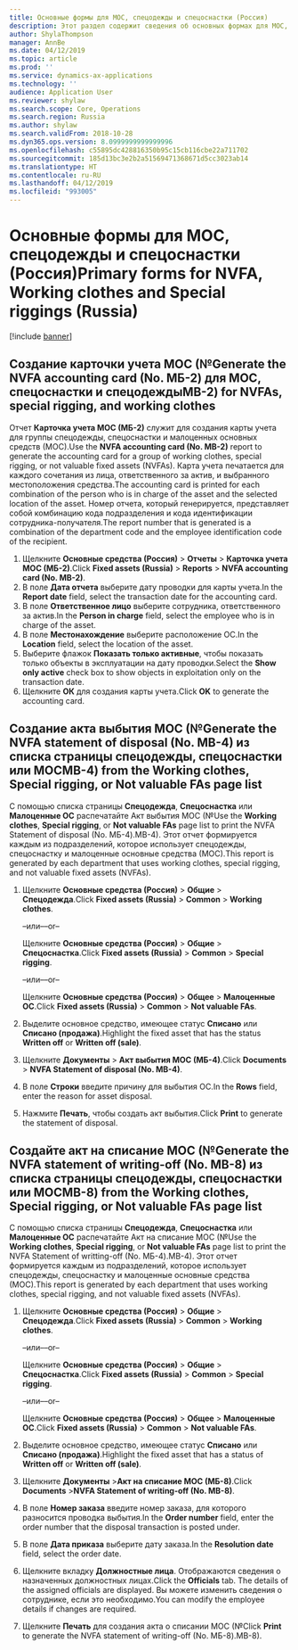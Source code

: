 ```yaml
---
title: Основные формы для МОС, спецодежды и спецоснастки (Россия)
description: Этот раздел содержит сведения об основных формах для МОС, спецодежды и спецоснастки для России.
author: ShylaThompson
manager: AnnBe
ms.date: 04/12/2019
ms.topic: article
ms.prod: ''
ms.service: dynamics-ax-applications
ms.technology: ''
audience: Application User
ms.reviewer: shylaw
ms.search.scope: Core, Operations
ms.search.region: Russia
ms.author: shylaw
ms.search.validFrom: 2018-10-28
ms.dyn365.ops.version: 8.0999999999999996
ms.openlocfilehash: c55895dc428816350b95c15cb116cbe22a711702
ms.sourcegitcommit: 185d13bc3e2b2a51569471368671d5cc3023ab14
ms.translationtype: HT
ms.contentlocale: ru-RU
ms.lasthandoff: 04/12/2019
ms.locfileid: "993005"
---
```

# <a name="primary-forms-for-nvfa-working-clothes-and-special-riggings-russia"></a><span data-ttu-id="12824-103">Основные формы для МОС, спецодежды и спецоснастки (Россия)</span><span class="sxs-lookup"><span data-stu-id="12824-103">Primary forms for NVFA, Working clothes and Special riggings (Russia)</span></span>

[!include [banner](../includes/banner.md)]

## <a name="generate-the-nvfa-accounting-card-no-mb-2-for-nvfas-special-rigging-and-working-clothes"></a><span data-ttu-id="12824-104">Создание карточки учета МОС (№</span><span class="sxs-lookup"><span data-stu-id="12824-104">Generate the NVFA accounting card (No.</span></span> <span data-ttu-id="12824-105">МБ-2) для МОС, спецоснастки и спецодежды</span><span class="sxs-lookup"><span data-stu-id="12824-105">MB-2) for NVFAs, special rigging, and working clothes</span></span> 

<span data-ttu-id="12824-106">Отчет **Карточка учета МОС (МБ-2)** служит для создания карты учета для группы спецодежды, спецоснастки и малоценных основных средств (МОС).</span><span class="sxs-lookup"><span data-stu-id="12824-106">Use the **NVFA accounting card (No. MB-2)** report to generate the accounting card for a group of working clothes, special rigging, or not valuable fixed assets (NVFAs).</span></span> <span data-ttu-id="12824-107">Карта учета печатается для каждого сочетания из лица, ответственного за актив, и выбранного местоположения средства.</span><span class="sxs-lookup"><span data-stu-id="12824-107">The accounting card is printed for each combination of the person who is in charge of the asset and the selected location of the asset.</span></span> <span data-ttu-id="12824-108">Номер отчета, который генерируется, представляет собой комбинацию кода подразделения и кода идентификации сотрудника-получателя.</span><span class="sxs-lookup"><span data-stu-id="12824-108">The report number that is generated is a combination of the department code and the employee identification code of the recipient.</span></span>

1.  <span data-ttu-id="12824-109">Щелкните **Основные средства (Россия)** \> **Отчеты** \> **Карточка учета МОС (МБ-2)**.</span><span class="sxs-lookup"><span data-stu-id="12824-109">Click **Fixed assets (Russia)** \> **Reports** \> **NVFA accounting card (No. MB-2)**.</span></span>
2.  <span data-ttu-id="12824-110">В поле **Дата отчета** выберите дату проводки для карты учета.</span><span class="sxs-lookup"><span data-stu-id="12824-110">In the **Report date** field, select the transaction date for the accounting card.</span></span>
3.  <span data-ttu-id="12824-111">В поле **Ответственное лицо** выберите сотрудника, ответственного за актив.</span><span class="sxs-lookup"><span data-stu-id="12824-111">In the **Person in charge** field, select the employee who is in charge of the asset.</span></span>
4.  <span data-ttu-id="12824-112">В поле **Местонахождение** выберите расположение ОС.</span><span class="sxs-lookup"><span data-stu-id="12824-112">In the **Location** field, select the location of the asset.</span></span>
5.  <span data-ttu-id="12824-113">Выберите флажок **Показать только активные**, чтобы показать только объекты в эксплуатации на дату проводки.</span><span class="sxs-lookup"><span data-stu-id="12824-113">Select the **Show only active** check box to show objects in exploitation only on the transaction date.</span></span>
6.  <span data-ttu-id="12824-114">Щелкните **ОК** для создания карты учета.</span><span class="sxs-lookup"><span data-stu-id="12824-114">Click **OK** to generate the accounting card.</span></span>

## <a name="generate-the-nvfa-statement-of-disposal-no-mb-4-from-the-working-clothes-special-rigging-or-not-valuable-fas-page-list"></a><span data-ttu-id="12824-115">Создание акта выбытия МОС (№</span><span class="sxs-lookup"><span data-stu-id="12824-115">Generate the NVFA statement of disposal (No.</span></span> <span data-ttu-id="12824-116">MB-4) из списка страницы спецодежды, спецоснастки или МОС</span><span class="sxs-lookup"><span data-stu-id="12824-116">MB-4) from the Working clothes, Special rigging, or Not valuable FAs page list</span></span> 

<span data-ttu-id="12824-117">С помощью списка страницы **Спецодежда**, **Спецоснастка** или **Малоценные ОС** распечатайте Акт выбытия МОС (№</span><span class="sxs-lookup"><span data-stu-id="12824-117">Use the **Working clothes**, **Special rigging**, or **Not valuable FAs** page list to print the NVFA Statement of disposal (No.</span></span> <span data-ttu-id="12824-118">МБ-4).</span><span class="sxs-lookup"><span data-stu-id="12824-118">MB-4).</span></span> <span data-ttu-id="12824-119">Этот отчет формируется каждым из подразделений, которое использует спецодежды, спецоснастку и малоценные основные средства (МОС).</span><span class="sxs-lookup"><span data-stu-id="12824-119">This report is generated by each department that uses working clothes, special rigging, and not valuable fixed assets (NVFAs).</span></span>

1.  <span data-ttu-id="12824-120">Щелкните **Основные средства (Россия)** \> **Общие** \> **Спецодежда**.</span><span class="sxs-lookup"><span data-stu-id="12824-120">Click **Fixed assets (Russia)** \> **Common** \> **Working clothes**.</span></span>
    
    <span data-ttu-id="12824-121">–или–</span><span class="sxs-lookup"><span data-stu-id="12824-121">–or–</span></span>
    
    <span data-ttu-id="12824-122">Щелкните **Основные средства (Россия)** \> **Общие** \> **Спецоснастка**.</span><span class="sxs-lookup"><span data-stu-id="12824-122">Click **Fixed assets (Russia)** \> **Common** \> **Special rigging**.</span></span>
    
    <span data-ttu-id="12824-123">–или–</span><span class="sxs-lookup"><span data-stu-id="12824-123">–or–</span></span>
    
    <span data-ttu-id="12824-124">Щелкните **Основные средства (Россия)** \> **Общее** \> **Малоценные ОС**.</span><span class="sxs-lookup"><span data-stu-id="12824-124">Click **Fixed assets (Russia)** \> **Common** \> **Not valuable FAs**.</span></span>

2.  <span data-ttu-id="12824-125">Выделите основное средство, имеющее статус **Списано** или **Списано (продажа)**.</span><span class="sxs-lookup"><span data-stu-id="12824-125">Highlight the fixed asset that has the status **Written off** or **Written off (sale)**.</span></span>

3.  <span data-ttu-id="12824-126">Щелкните **Документы** \> **Акт выбытия МОС (МБ-4)**.</span><span class="sxs-lookup"><span data-stu-id="12824-126">Click **Documents** \> **NVFA Statement of disposal (No. MB-4)**.</span></span>

4.  <span data-ttu-id="12824-127">В поле **Строки** введите причину для выбытия ОС.</span><span class="sxs-lookup"><span data-stu-id="12824-127">In the **Rows** field, enter the reason for asset disposal.</span></span>

5.  <span data-ttu-id="12824-128">Нажмите **Печать**, чтобы создать акт выбытия.</span><span class="sxs-lookup"><span data-stu-id="12824-128">Click **Print** to generate the statement of disposal.</span></span>

## <a name="generate-the-nvfa-statement-of-writing-off-no-mb-8-from-the-working-clothes-special-rigging-or-not-valuable-fas-page-list"></a><span data-ttu-id="12824-129">Создайте акт на списание МОС (№</span><span class="sxs-lookup"><span data-stu-id="12824-129">Generate the NVFA statement of writing-off (No.</span></span> <span data-ttu-id="12824-130">MB-8) из списка страницы спецодежды, спецоснастки или МОС</span><span class="sxs-lookup"><span data-stu-id="12824-130">MB-8) from the Working clothes, Special rigging, or Not valuable FAs page list</span></span> 

<span data-ttu-id="12824-131">С помощью списка страницы **Спецодежда**, **Спецоснастка** или **Малоценные ОС** распечатайте Акт на списание МОС (№</span><span class="sxs-lookup"><span data-stu-id="12824-131">Use the **Working clothes**, **Special rigging**, or **Not valuable FAs** page list to print the NVFA Statement of writting-off (No.</span></span> <span data-ttu-id="12824-132">МБ-4).</span><span class="sxs-lookup"><span data-stu-id="12824-132">MB-4).</span></span> <span data-ttu-id="12824-133">Этот отчет формируется каждым из подразделений, которое использует спецодежды, спецоснастку и малоценные основные средства (МОС).</span><span class="sxs-lookup"><span data-stu-id="12824-133">This report is generated by each department that uses working clothes, special rigging, and not valuable fixed assets (NVFAs).</span></span>

1.  <span data-ttu-id="12824-134">Щелкните **Основные средства (Россия)** \> **Общие** \> **Спецодежда**.</span><span class="sxs-lookup"><span data-stu-id="12824-134">Click **Fixed assets (Russia)** \> **Common** \> **Working clothes**.</span></span>
    
    <span data-ttu-id="12824-135">–или–</span><span class="sxs-lookup"><span data-stu-id="12824-135">–or–</span></span>
    
    <span data-ttu-id="12824-136">Щелкните **Основные средства (Россия)** \> **Общие** \> **Спецоснастка**.</span><span class="sxs-lookup"><span data-stu-id="12824-136">Click **Fixed assets (Russia)** \> **Common** \> **Special rigging**.</span></span>
    
    <span data-ttu-id="12824-137">–или–</span><span class="sxs-lookup"><span data-stu-id="12824-137">–or–</span></span>
    
    <span data-ttu-id="12824-138">Щелкните **Основные средства (Россия)** \> **Общее** \> **Малоценные ОС**.</span><span class="sxs-lookup"><span data-stu-id="12824-138">Click **Fixed assets (Russia)** \> **Common** \> **Not valuable FAs**.</span></span>

2.  <span data-ttu-id="12824-139">Выделите основное средство, имеющее статус **Списано** или **Списано (продажа)**.</span><span class="sxs-lookup"><span data-stu-id="12824-139">Highlight the fixed asset that has a status of **Written off** or **Written off (sale)**.</span></span>

3.  <span data-ttu-id="12824-140">Щелкните **Документы** \>**Акт на списание МОС (МБ-8)**.</span><span class="sxs-lookup"><span data-stu-id="12824-140">Click **Documents** \>**NVFA Statement of writing-off (No. MB-8)**.</span></span>

4.  <span data-ttu-id="12824-141">В поле **Номер заказа** введите номер заказа, для которого разносится проводка выбытия.</span><span class="sxs-lookup"><span data-stu-id="12824-141">In the **Order number** field, enter the order number that the disposal transaction is posted under.</span></span>

5.  <span data-ttu-id="12824-142">В поле **Дата приказа** выберите дату заказа.</span><span class="sxs-lookup"><span data-stu-id="12824-142">In the **Resolution date** field, select the order date.</span></span>

6.  <span data-ttu-id="12824-143">Щелкните вкладку **Должностные лица**. Отображаются сведения о назначенных должностных лицах.</span><span class="sxs-lookup"><span data-stu-id="12824-143">Click the **Officials** tab. The details of the assigned officials are displayed.</span></span> <span data-ttu-id="12824-144">Вы можете изменить сведения о сотруднике, если это необходимо.</span><span class="sxs-lookup"><span data-stu-id="12824-144">You can modify the employee details if changes are required.</span></span>

7.  <span data-ttu-id="12824-145">Щелкните **Печать** для создания акта о списании МОС (№</span><span class="sxs-lookup"><span data-stu-id="12824-145">Click **Print** to generate the NVFA statement of writing-off (No.</span></span> <span data-ttu-id="12824-146">МБ-8).</span><span class="sxs-lookup"><span data-stu-id="12824-146">MB-8).</span></span>
